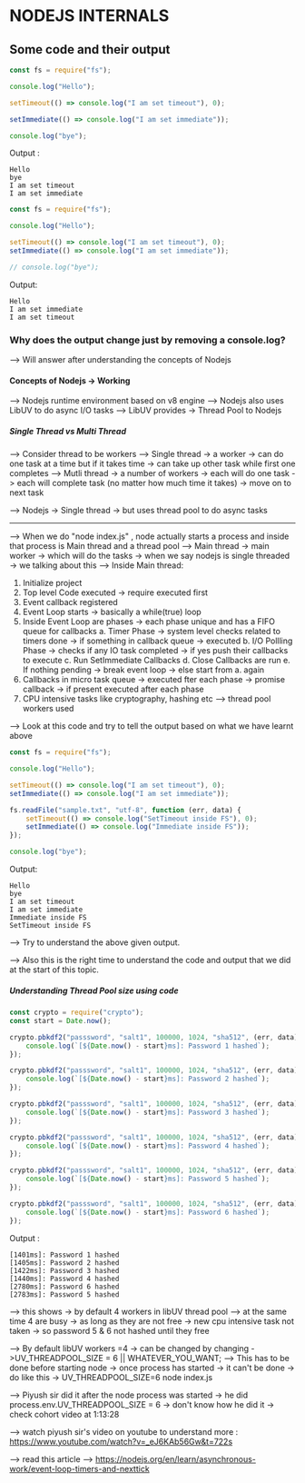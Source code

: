# NODEJS INTERNALS

## Some code and their output

```js
const fs = require("fs");

console.log("Hello");

setTimeout(() => console.log("I am set timeout"), 0);

setImmediate(() => console.log("I am set immediate"));

console.log("bye");
```

Output :

```
Hello
bye
I am set timeout
I am set immediate
```

```js
const fs = require("fs");

console.log("Hello");

setTimeout(() => console.log("I am set timeout"), 0);
setImmediate(() => console.log("I am set immediate"));

// console.log("bye");
```

Output:

```
Hello
I am set immediate
I am set timeout
```

### Why does the output change just by removing a console.log?

--> Will answer after understanding the concepts of Nodejs

#### Concepts of Nodejs -> Working

--> Nodejs runtime environment based on v8 engine
--> Nodejs also uses LibUV to do async I/O tasks
--> LibUV provides -> Thread Pool to Nodejs

##### Single Thread vs Multi Thread

--> Consider thread to be workers
--> Single thread -> a worker -> can do one task at a time but if it takes time -> can take up other task while first one completes
--> Mutli thread -> a number of workers -> each will do one task -> each will complete task (no matter how much time it takes) -> move on to next task

--> Nodejs -> Single thread -> but uses thread pool to do async tasks

---

--> When we do "node index.js" , node actually starts a process and inside that process is Main thread and a thread pool
--> Main thread -> main worker -> which will do the tasks -> when we say nodejs is single threaded -> we talking about this
--> Inside Main thread:

1. Initialize project
2. Top level Code executed -> require executed first
3. Event callback registered
4. Event Loop starts -> basically a while(true) loop
5. Inside Event Loop are phases -> each phase unique and has a FIFO queue for callbacks
   a. Timer Phase -> system level checks related to timers done -> if something in callback queue -> executed
   b. I/O Pollling Phase -> checks if any IO task completed -> if yes push their callbacks to execute
   c. Run SetImmediate Callbacks
   d. Close Callbacks are run
   e. If nothing pending -> break event loop -> else start from a. again
6. Callbacks in micro task queue -> executed fter each phase -> promise callback -> if present executed after each phase
7. CPU intensive tasks like cryptography, hashing etc --> thread pool workers used

--> Look at this code and try to tell the output based on what we have learnt above

```js
const fs = require("fs");

console.log("Hello");

setTimeout(() => console.log("I am set timeout"), 0);
setImmediate(() => console.log("I am set immediate"));

fs.readFile("sample.txt", "utf-8", function (err, data) {
	setTimeout(() => console.log("SetTimeout inside FS"), 0);
	setImmediate(() => console.log("Immediate inside FS"));
});

console.log("bye");
```

Output:

```
Hello
bye
I am set timeout
I am set immediate
Immediate inside FS
SetTimeout inside FS
```

--> Try to understand the above given output.

--> Also this is the right time to understand the code and output that we did at the start of this topic.

##### Understanding Thread Pool size using code

```js
const crypto = require("crypto");
const start = Date.now();

crypto.pbkdf2("passsword", "salt1", 100000, 1024, "sha512", (err, data) => {
	console.log(`[${Date.now() - start}ms]: Password 1 hashed`);
});

crypto.pbkdf2("passsword", "salt1", 100000, 1024, "sha512", (err, data) => {
	console.log(`[${Date.now() - start}ms]: Password 2 hashed`);
});

crypto.pbkdf2("passsword", "salt1", 100000, 1024, "sha512", (err, data) => {
	console.log(`[${Date.now() - start}ms]: Password 3 hashed`);
});

crypto.pbkdf2("passsword", "salt1", 100000, 1024, "sha512", (err, data) => {
	console.log(`[${Date.now() - start}ms]: Password 4 hashed`);
});

crypto.pbkdf2("passsword", "salt1", 100000, 1024, "sha512", (err, data) => {
	console.log(`[${Date.now() - start}ms]: Password 5 hashed`);
});

crypto.pbkdf2("passsword", "salt1", 100000, 1024, "sha512", (err, data) => {
	console.log(`[${Date.now() - start}ms]: Password 6 hashed`);
});
```

Output :

```
[1401ms]: Password 1 hashed
[1405ms]: Password 2 hashed
[1422ms]: Password 3 hashed
[1440ms]: Password 4 hashed
[2780ms]: Password 6 hashed
[2783ms]: Password 5 hashed
```

--> this shows -> by default 4 workers in libUV thread pool
--> at the same time 4 are busy -> as long as they are not free -> new cpu intensive task not taken -> so password 5 & 6 not hashed until they free

--> By default libUV workers =4 -> can be changed by changing ->UV_THREADPOOL_SIZE = 6 || WHATEVER_YOU_WANT;
--> This has to be done before starting node -> once process has started -> it can't be done -> do like this -> UV_THREADPOOL_SIZE=6 node index.js

--> Piyush sir did it after the node process was started -> he did process.env.UV_THREADPOOL_SIZE = 6 -> don't know how he did it -> check cohort video at 1:13:28

--> watch piyush sir's video on youtube to understand more : https://www.youtube.com/watch?v=_eJ6KAb56Gw&t=722s

--> read this article --> https://nodejs.org/en/learn/asynchronous-work/event-loop-timers-and-nexttick
